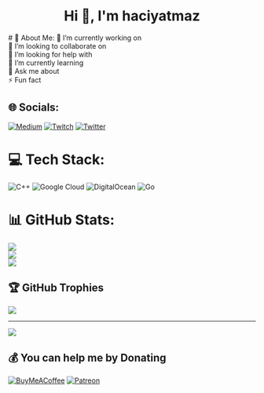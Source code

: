 <h1 align="center">Hi 👋, I'm haciyatmaz</h1>
# 💫 About Me:
🔭 I’m currently working on<br>👯 I’m looking to collaborate on<br>🤝 I’m looking for help with<br>🌱 I’m currently learning<br>💬 Ask me about<br>⚡ Fun fact


## 🌐 Socials:
[![Medium](https://img.shields.io/badge/Medium-12100E?logo=medium&logoColor=white)](https://medium.com/@haciyatmaz) [![Twitch](https://img.shields.io/badge/Twitch-%239146FF.svg?logo=Twitch&logoColor=white)](https://twitch.tv/hcytmz) [![Twitter](https://img.shields.io/badge/Twitter-%231DA1F2.svg?logo=Twitter&logoColor=white)](https://twitter.com/0xhaciyatmaz) 

# 💻 Tech Stack:
![C++](https://img.shields.io/badge/c++-%2300599C.svg?style=for-the-badge&logo=c%2B%2B&logoColor=white) ![Google Cloud](https://img.shields.io/badge/Google%20Cloud-%234285F4.svg?style=for-the-badge&logo=google-cloud&logoColor=white) ![DigitalOcean](https://img.shields.io/badge/DigitalOcean-%230167ff.svg?style=for-the-badge&logo=digitalOcean&logoColor=white) ![Go](https://img.shields.io/badge/go-%2300ADD8.svg?style=for-the-badge&logo=go&logoColor=white)
# 📊 GitHub Stats:
![](https://github-readme-stats.vercel.app/api?username=hcytmz&theme=dark&hide_border=false&include_all_commits=false&count_private=false)<br/>
![](https://github-readme-streak-stats.herokuapp.com/?user=hcytmz&theme=dark&hide_border=false)<br/>
![](https://github-readme-stats.vercel.app/api/top-langs/?username=hcytmz&theme=dark&hide_border=false&include_all_commits=false&count_private=false&layout=compact)

## 🏆 GitHub Trophies
![](https://github-profile-trophy.vercel.app/?username=hcytmz&theme=juicyfresh&no-frame=true&no-bg=true&margin-w=4)

---
[![](https://visitcount.itsvg.in/api?id=hcytmz&icon=0&color=12)](https://visitcount.itsvg.in)

  ## 💰 You can help me by Donating
  [![BuyMeACoffee](https://img.shields.io/badge/Buy%20Me%20a%20Coffee-ffdd00?style=for-the-badge&logo=buy-me-a-coffee&logoColor=black)](https://buymeacoffee.com/haciyatmaz) [![Patreon](https://img.shields.io/badge/Patreon-F96854?style=for-the-badge&logo=patreon&logoColor=white)](https://patreon.com/haciyatmaz) 

  <!-- Proudly created with GPRM ( https://gprm.itsvg.in ) -->
  
  












<!--
**hcytmz/hcytmz** is a ✨ _special_ ✨ repository because its `README.md` (this file) appears on your GitHub profile.

Here are some ideas to get you started:

- 🔭 I’m currently working on ...
- 🌱 I’m currently learning ...
- 👯 I’m looking to collaborate on ...
- 🤔 I’m looking for help with ...
- 💬 Ask me about ...
- 📫 How to reach me: ...
- 😄 Pronouns: ...
- ⚡ Fun fact: ...
-->
